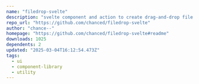 ```yaml
---
name: "filedrop-svelte"
description: "svelte component and action to create drag-and-drop file dropzones."
repo_url: "https://github.com/chanced/filedrop-svelte"
author: "chance--"
homepage: "https://github.com/chanced/filedrop-svelte#readme"
downloads: 1025
dependents: 2
updated: "2025-03-04T16:12:54.473Z"
tags: 
  - ui
  - component-library
  - utility
---
```

